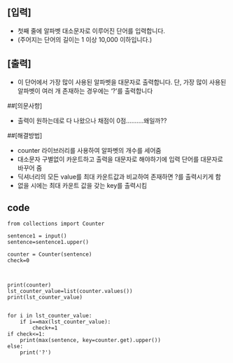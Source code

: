 ## [입력]
* 첫째 줄에 알파벳 대소문자로 이루어진 단어를 입력합니다.
* (주어지는 단어의 길이는 1 이상 10,000 이하입니다.)
## [출력]
* 이 단어에서 가장 많이 사용된 알파벳을 대문자로 출력합니다. 단, 가장 많이 사용된 알파벳이 여러 개 존재하는 경우에는 ‘?’를 출력합니다

##[의문사항]
* 출력이 원하는데로 다 나왔으나 채점이 0점..........왜일까??

##[해결방법]
* counter 라이브러리를 사용하여 알파벳의 개수를 세어줌
* 대소문자 구별없이 카운트하고 출력을 대문자로 해야하기에 입력 단어를 대문자로 바꾸어 줌
* 딕셔너리의 모든 value를 최대 카운트값과 비교하여 존재하면 ?를 출력시키게 함
* 없을 시에는 최대 카운트 값을 갖는 key를 출력시킴

## code

    from collections import Counter

    sentence1 = input()
    sentence=sentence1.upper()

    counter = Counter(sentence)
    check=0



    print(counter)
    lst_counter_value=list(counter.values())
    print(lst_counter_value)


    for i in lst_counter_value:
        if i==max(lst_counter_value):
            check+=1
    if check<=1:
        print(max(sentence, key=counter.get).upper())
    else:
        print('?')
